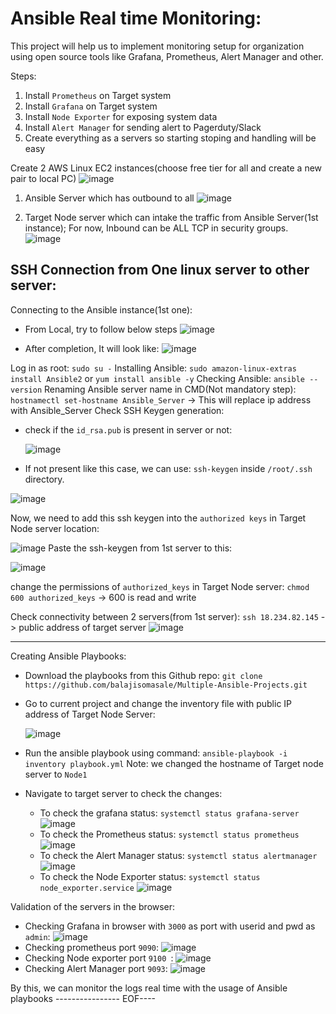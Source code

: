 # Ansible Real time Monitoring:

This project will help us to implement monitoring setup for organization using open source tools like Grafana, Prometheus, Alert Manager and other.

Steps:

1) Install `Prometheus` on Target system
2) Install `Grafana` on Target system
3) Install `Node Exporter` for exposing system data
4) Install `Alert Manager` for sending alert to Pagerduty/Slack
5) Create everything as a servers so starting stoping and handling will be easy

Create 2 AWS Linux EC2 instances(choose free tier for all and create a new pair to local PC)
![image](https://github.com/balajisomasale/Multiple-Ansible-Projects/assets/35003840/05b1d7e5-b06b-40e3-8d66-8653a5f1d4f1)

1) Ansible Server which has outbound to all
  ![image](https://github.com/balajisomasale/Multiple-Ansible-Projects/assets/35003840/bd0eedb6-2d26-4f82-8a8d-9e48c482db19)

2) Target Node server which can intake the traffic from Ansible Server(1st instance); For now, Inbound can be ALL TCP in security groups.
   ![image](https://github.com/balajisomasale/Multiple-Ansible-Projects/assets/35003840/6dc994c8-0e60-43aa-9172-7ab9f6e4b32d)

## SSH Connection from One linux server to other server: 
Connecting to the Ansible instance(1st one):
- From Local, try to follow below steps
  ![image](https://github.com/balajisomasale/Multiple-Ansible-Projects/assets/35003840/69db3328-afdd-47a4-9963-b552a9ed8760)
  
- After completion, It will look like:
  ![image](https://github.com/balajisomasale/Multiple-Ansible-Projects/assets/35003840/013c9d61-49a6-43fe-84ef-8ebcae36d12e)

Log in as root: `sudo su -`
Installing Ansible: `sudo amazon-linux-extras install Ansible2` or `yum install ansible -y`
Checking Ansible: `ansible --version`
Renaming Ansible server name in CMD(Not mandatory step): `hostnamectl set-hostname Ansible_Server` -> This will replace ip address with Ansible_Server
Check SSH Keygen generation: 
- check if the `id_rsa.pub` is present in server or not: 

  ![image](https://github.com/balajisomasale/Multiple-Ansible-Projects/assets/35003840/93cc2e91-996b-4cde-b05e-9caa688fa834)
  
- If not present like this case, we can use: `ssh-keygen` inside `/root/.ssh` directory.

 ![image](https://github.com/balajisomasale/Multiple-Ansible-Projects/assets/35003840/99ac55fb-30b0-4728-814b-a128a2c1d3bb)

Now, we need to add this ssh keygen into the `authorized keys` in Target Node server location:

![image](https://github.com/balajisomasale/Multiple-Ansible-Projects/assets/35003840/328fd4ea-56e3-48cc-a2b7-d7b04758fd34)
Paste the ssh-keygen from 1st server to this: 

![image](https://github.com/balajisomasale/Multiple-Ansible-Projects/assets/35003840/6dadfd3b-a963-442c-bf3b-a11cc18490d9)


change the permissions of `authorized_keys` in Target Node server: `chmod 600 authorized_keys` -> 600 is read and write

Check connectivity between 2 servers(from 1st server): `ssh 18.234.82.145` -> public address of target server
![image](https://github.com/balajisomasale/Multiple-Ansible-Projects/assets/35003840/5f4da53b-a1f6-41c8-b4cd-fe2d6ef5ee38)

-----------------------

Creating Ansible Playbooks:

- Download the playbooks from this Github repo: `git clone https://github.com/balajisomasale/Multiple-Ansible-Projects.git`
- Go to current project and change the inventory file with public IP address of Target Node Server: 

  ![image](https://github.com/balajisomasale/Multiple-Ansible-Projects/assets/35003840/2168ac3b-f7c7-456a-b16d-2d5df3ecc9c9)

- Run the ansible playbook using command: `ansible-playbook -i inventory playbook.yml`
  Note: we changed the hostname of Target node server to `Node1`
  
- Navigate to target server to check the changes: 
  - To check the grafana status: `systemctl status grafana-server`
    ![image](https://github.com/balajisomasale/Multiple-Ansible-Projects/assets/35003840/93d41f08-6f43-4497-9d6b-1eec4512fbd7)
  - To check the Prometheus status: `systemctl status prometheus`
    ![image](https://github.com/balajisomasale/Multiple-Ansible-Projects/assets/35003840/5afd4100-f89f-4ecc-941b-81fa9d1313a1)
  - To check the Alert Manager status: `systemctl status alertmanager`
    ![image](https://github.com/balajisomasale/Multiple-Ansible-Projects/assets/35003840/0fdbbbc0-13e2-4e0e-bff1-718b6c1882b5)
  - To check the Node Exporter status: `systemctl status node_exporter.service`
    ![image](https://github.com/balajisomasale/Multiple-Ansible-Projects/assets/35003840/2ff1bb0f-af57-406f-b3b0-35810f145866)

Validation of the servers in the browser:
- Checking Grafana in browser with `3000` as port with userid and pwd as `admin`:
  ![image](https://github.com/balajisomasale/Multiple-Ansible-Projects/assets/35003840/0dee5e92-18db-4f55-b32f-6025d2e6b726)
- Checking prometheus port `9090`:
  ![image](https://github.com/balajisomasale/Multiple-Ansible-Projects/assets/35003840/da1152ba-afd8-4286-a4aa-cd063b513d2f)
- Checking Node exporter port `9100 `:
  ![image](https://github.com/balajisomasale/Multiple-Ansible-Projects/assets/35003840/c1094086-e54a-4891-9143-1025d44aa739)
- Checking Alert Manager port `9093`:
  ![image](https://github.com/balajisomasale/Multiple-Ansible-Projects/assets/35003840/b5ee9730-9cf4-4699-9360-1093943d3588)

By this, we can monitor the logs real time with the usage of Ansible playbooks
---------------- EOF----
